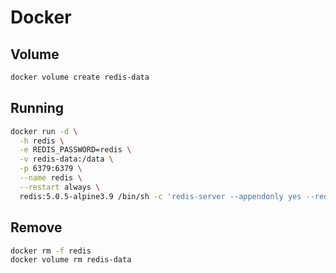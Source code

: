# Docker

## Volume

```sh
docker volume create redis-data
```

## Running

```sh
docker run -d \
  -h redis \
  -e REDIS_PASSWORD=redis \
  -v redis-data:/data \
  -p 6379:6379 \
  --name redis \
  --restart always \
  redis:5.0.5-alpine3.9 /bin/sh -c 'redis-server --appendonly yes --requirepass ${REDIS_PASSWORD}'
```

## Remove

```sh
docker rm -f redis
docker volume rm redis-data
```
